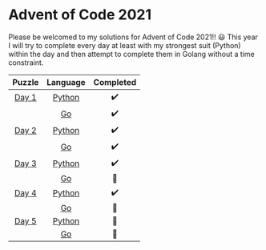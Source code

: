# Advent of Code 2021 

Please be welcomed to my solutions for Advent of Code 2021!! :smiley:
This year I will try to complete every day at least with my strongest suit (Python) within the day and then attempt to complete them in Golang without a time constraint. 

| Puzzle | Language |     Completed    |
|:------:|:--------:|:----------------:|
| [Day 1](./day_1)  |  [Python](./day_1/day_1.py)  |:heavy_check_mark:|
|        |    [Go](./day_1/day_1.go)    |:heavy_check_mark:|
| [Day 2](./day_2)  |  [Python](./day_2/day_2.py)  |:heavy_check_mark:|
|        |    [Go](./day_2/day_2.go)    | :heavy_check_mark: |
| [Day 3](./day_3)  |  [Python](./day_3/day_3.py)  |:heavy_check_mark:|
|        |    [Go]()    | :woozy_face:  |
| [Day 4](./day_4)  |  [Python](./day_4/day_4.py)  |:heavy_check_mark:|
|        |    [Go]()    | :woozy_face:  |
| [Day 5](./day_5)  |  [Python](./day_5/day_5.py)  |:woozy_face:|
|        |    [Go]()    | :woozy_face:  |
